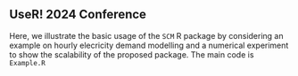 ## UseR! 2024 Conference ##

Here, we illustrate the basic usage of the `SCM` R package by considering an example on hourly elecricity demand modelling and a numerical experiment to show the scalability of the proposed package. The main code is `Example.R`


